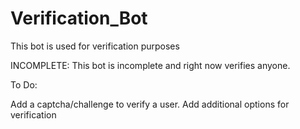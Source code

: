 # Verification_Bot
This bot is used for verification purposes

INCOMPLETE: This bot is incomplete and right now verifies anyone.

To Do:

Add a captcha/challenge to verify a user.
Add additional options for verification
